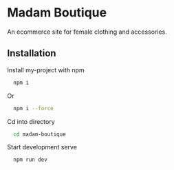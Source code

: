 
# Madam Boutique

An ecommerce site for female clothing and accessories.



## Installation

Install my-project with npm

```bash
  npm i
```
Or
```bash
  npm i --force
```

Cd into directory
```bash
  cd madam-boutique
```
Start development serve
```bash
  npm run dev
```
    
